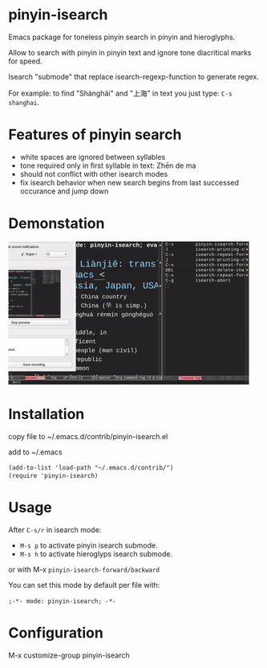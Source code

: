 # pinyin-isearch
Emacs package for toneless pinyin search in pinyin and hieroglyphs.

Allow to search with pinyin in pinyin text and ignore tone diacritical marks for speed.

Isearch "submode" that replace isearch-regexp-function to generate regex.

For example: to find "Shànghǎi" and "上海" in text you just type: ``` C-s shanghai ```.

# Features of pinyin search
- white spaces are ignored between syllables
- tone required only in first syllable in text: Zhēn de ma
- should not conflict with other isearch modes
- fix isearch behavior when new search begins from last successed occurance and jump down

# Demonstation
![Demo](https://github.com/Anoncheg1/public-share/blob/main/pinyin-isearch.gif)

# Installation
copy file to ~/.emacs.d/contrib/pinyin-isearch.el

add to ~/.emacs

```elisp
(add-to-list 'load-path "~/.emacs.d/contrib/")
(require 'pinyin-isearch)
```

# Usage
After ```C-s/r``` in isearch mode:
- ```M-s p``` to activate pinyin isearch submode.
- ```M-s h``` to activate hieroglyps isearch submode.

or with M-x ```pinyin-isearch-forward/backward```

You can set this mode by default per file with:

```;-*- mode: pinyin-isearch; -*-```

# Configuration
M-x customize-group pinyin-isearch
